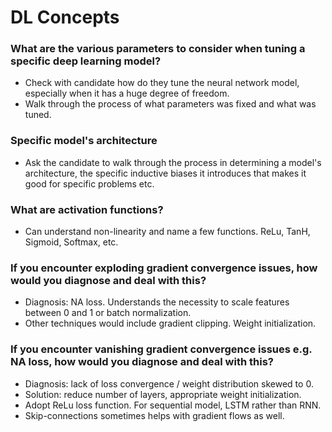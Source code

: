 # DL Concepts

### What are the various parameters to consider when tuning a specific deep learning model?
- Check with candidate how do they tune the neural network model, especially when it has a huge degree of freedom.
- Walk through the process of what parameters was fixed and what was tuned.

### Specific model's architecture
- Ask the candidate to walk through the process in determining a model's architecture, the specific inductive biases it introduces that makes it good for specific problems etc.

### What are activation functions?
- Can understand non-linearity and name a few functions. ReLu, TanH, Sigmoid, Softmax, etc.

### If you encounter exploding gradient convergence issues, how would you diagnose and deal with this?
- Diagnosis: NA loss. Understands the necessity to scale features between 0 and 1 or batch normalization.
- Other techniques would include gradient clipping. Weight initialization.

### If you encounter vanishing gradient convergence issues e.g. NA loss, how would you diagnose and deal with this?
- Diagnosis: lack of loss convergence / weight distribution skewed to 0.
- Solution: reduce number of layers, appropriate weight initialization.
- Adopt ReLu loss function. For sequential model, LSTM rather than RNN.
- Skip-connections sometimes helps with gradient flows as well.